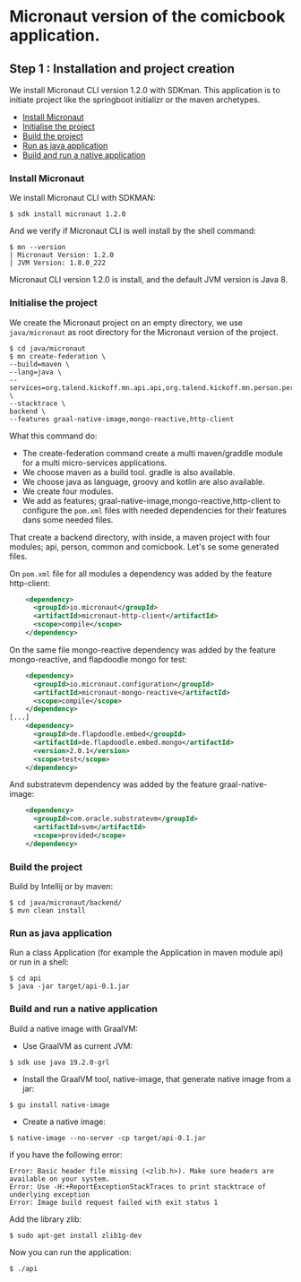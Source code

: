# Micronaut version of the comicbook application.


## Step 1 : Installation and project creation

We install Micronaut CLI version 1.2.0 with SDKman. This application is to initiate project like the springboot initializr or the maven archetypes.

* [Install Micronaut](#install-micronaut)
* [Initialise the project](#initialise-the-project)
* [Build the project](#build-the-project)
* [Run as java application](#run-as-java-application)
* [Build and run a native application](#build-and-run-a-native-application)

### Install Micronaut

We install Micronaut CLI with SDKMAN: 

```shell
$ sdk install micronaut 1.2.0
``` 

And we verify if Micronaut CLI is well install by the shell command:

```shell
$ mn --version
| Micronaut Version: 1.2.0
| JVM Version: 1.8.0_222
```

Micronaut CLI version 1.2.0 is install, and the default JVM version is Java 8.

### Initialise the project

We create the Micronaut project on an empty directory, we use `java/micronaut` as root directory for the Micronaut version of the project.

```shell
$ cd java/micronaut
$ mn create-federation \
--build=maven \
--lang=java \
--services=org.talend.kickoff.mn.api.api,org.talend.kickoff.mn.person.person,org.talend.kickoff.mn.common.common,org.talend.kickoff.mn.comicbook.comicbook \
--stacktrace \
backend \
--features graal-native-image,mongo-reactive,http-client
```

What this command do:
* The create-federation command create a multi maven/graddle module for a multi micro-services applications.
* We choose maven as a build tool. gradle is also available.
* We choose java as language, groovy and kotlin are also available.
* We create four modules.
* We add as features; graal-native-image,mongo-reactive,http-client to configure the `pom.xml` files with needed dependencies for their features dans some needed files.

That create a backend directory, with inside, a maven project with four modules; api, person, common and comicbook. Let's se some generated files.

On `pom.xml` file for all modules a dependency was added by the feature http-client:

```xml
    <dependency>
      <groupId>io.micronaut</groupId>
      <artifactId>micronaut-http-client</artifactId>
      <scope>compile</scope>
    </dependency>
```
On the same file mongo-reactive dependency was added by the feature mongo-reactive, and flapdoodle mongo for test:

```xml
    <dependency>
      <groupId>io.micronaut.configuration</groupId>
      <artifactId>micronaut-mongo-reactive</artifactId>
      <scope>compile</scope>
    </dependency>
[...]
    <dependency>
      <groupId>de.flapdoodle.embed</groupId>
      <artifactId>de.flapdoodle.embed.mongo</artifactId>
      <version>2.0.1</version>
      <scope>test</scope>
    </dependency>
```
And substratevm dependency was added by the feature graal-native-image:

```xml
    <dependency>
      <groupId>com.oracle.substratevm</groupId>
      <artifactId>svm</artifactId>
      <scope>provided</scope>
    </dependency>
```

### Build the project 

Build by Intellij or by maven:

```shell
$ cd java/micronaut/backend/
$ mvn clean install
```

### Run as java application

Run a class Application (for example the Application in maven module api) or run in a shell:

```shell
$ cd api
$ java -jar target/api-0.1.jar
```
### Build and run a native application

Build a native image with GraalVM:
* Use GraalVM as current JVM: 
```shell 
$ sdk use java 19.2.0-grl
```
* Install the GraalVM tool, native-image, that generate native image from a jar: 
```shell
$ gu install native-image
``` 
* Create a native image: 
```shell
$ native-image --no-server -cp target/api-0.1.jar
``` 

if you have the following error:

```shell
Error: Basic header file missing (<zlib.h>). Make sure headers are available on your system.
Error: Use -H:+ReportExceptionStackTraces to print stacktrace of underlying exception
Error: Image build request failed with exit status 1
```

Add the library zlib: 
```shell
$ sudo apt-get install zlib1g-dev
```

Now you can run the application: 
```shell
$ ./api
```
